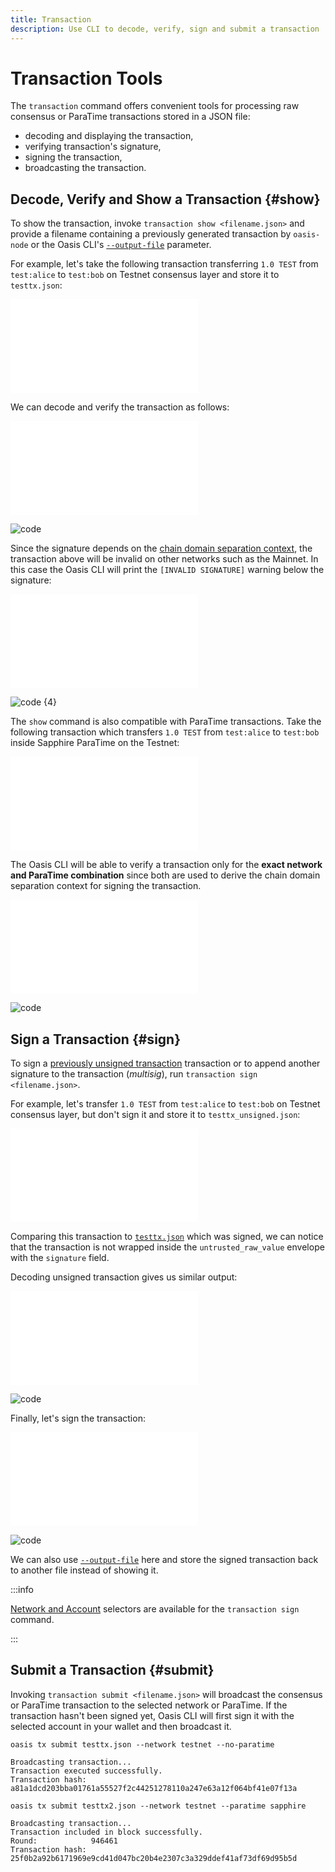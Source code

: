 ```yaml
---
title: Transaction
description: Use CLI to decode, verify, sign and submit a transaction
---
```


# Transaction Tools

The `transaction` command offers convenient tools for processing raw
consensus or ParaTime transactions stored in a JSON file:

- decoding and displaying the transaction,
- verifying transaction's signature,
- signing the transaction,
- broadcasting the transaction.

## Decode, Verify and Show a Transaction {#show}

To show the transaction, invoke `transaction show <filename.json>` and provide
a filename containing a previously generated transaction by `oasis-node` or the
Oasis CLI's [`--output-file`][account-output-file] parameter.

[account-output-file]: ./account.md#output-file

For example, let's take the following transaction transferring `1.0 TEST` from
`test:alice` to `test:bob` on Testnet consensus layer and store it to
`testtx.json`:

![code json](../examples/transaction/testtx.json "testtx.json")

We can decode and verify the transaction as follows:

![code shell](../examples/transaction/show.in)

![code](../examples/transaction/show.out)

Since the signature depends on the [chain domain separation context], the
transaction above will be invalid on other networks such as the Mainnet. In this
case the Oasis CLI will print the `[INVALID SIGNATURE]` warning below the
signature:

![code shell](../examples/transaction/show-invalid.in)

![code {4}](../examples/transaction/show-invalid.out)

The `show` command is also compatible with ParaTime transactions. Take the
following transaction which transfers `1.0 TEST` from `test:alice` to `test:bob`
inside Sapphire ParaTime on the Testnet:

![code json](../examples/transaction/testtx2.json "testtx2.json")

The Oasis CLI will be able to verify a transaction only for the **exact network
and ParaTime combination** since both are used to derive the chain domain
separation context for signing the transaction.

![code shell](../examples/transaction/show-paratime-tx.in)

![code](../examples/transaction/show-paratime-tx.out)

## Sign a Transaction {#sign}

To sign a [previously unsigned transaction][unsigned] transaction or to append
another signature to the transaction (*multisig*), run
`transaction sign <filename.json>`.

For example, let's transfer `1.0 TEST` from `test:alice` to `test:bob` on
Testnet consensus layer, but don't sign it and store it to
`testtx_unsigned.json`:

![code json](../examples/transaction/testtx_unsigned.json
  "testtx_unsigned.json")

Comparing this transaction to [`testtx.json`](#show) which was signed, we can
notice that the transaction is not wrapped inside the `untrusted_raw_value`
envelope with the `signature` field.

Decoding unsigned transaction gives us similar output:

![code shell](../examples/transaction/show-unsigned.in)

![code](../examples/transaction/show-unsigned.out)

Finally, let's sign the transaction:

![code shell](../examples/transaction/sign.y.in)

![code](../examples/transaction/sign.y.out)

We can also use [`--output-file`][account-output-file] here and store the
signed transaction back to another file instead of showing it.

:::info

[Network and Account][npa] selectors are available for the `transaction sign`
command.

:::

[npa]: ./account.md#npa
[unsigned]: ./account.md#unsigned

## Submit a Transaction {#submit}

Invoking `transaction submit <filename.json>` will broadcast the consensus or
ParaTime transaction to the selected network or ParaTime. If the transaction
hasn't been signed yet, Oasis CLI will first sign it with the selected account
in your wallet and then broadcast it.

```shell
oasis tx submit testtx.json --network testnet --no-paratime
```

```
Broadcasting transaction...
Transaction executed successfully.
Transaction hash: a81a1dcd203bba01761a55527f2c44251278110a247e63a12f064bf41e07f13a
```

```shell
oasis tx submit testtx2.json --network testnet --paratime sapphire
```

```
Broadcasting transaction...
Transaction included in block successfully.
Round:            946461
Transaction hash: 25f0b2a92b6171969e9cd41d047bc20b4e2307c3a329ddef41af73df69d95b5d
```

[chain domain separation context]: ../../../core/crypto.md#chain-domain-separation
